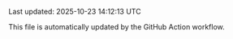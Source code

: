 Last updated: 2025-10-23 14:12:13 UTC

This file is automatically updated by the GitHub Action workflow.
